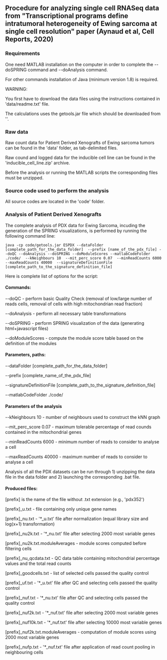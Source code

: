 ## Procedure for analyzing single cell RNASeq data from "Transcriptional programs define intratumoral heterogeneity of Ewing sarcoma at single cell resolution" paper (Aynaud et al, Cell Reports, 2020)

### Requirements

One need MATLAB installation on the computer in order to complete the --doSPRING command and --doAnalysis command.

For other commands installation of Java (minimum version 1.8) is required.

WARNING: 

You first have to download the data files using the instructions contained in 'data/readme.txt' file.

The calculations uses the getools.jar file which should be downloaded from ''.

### Raw data

Raw count data for Patient Derived Xenografts of Ewing sarcoma tumors can be found in the 'data' folder, as tab-delimited files.

Raw cound and logged data for the inducible cell line can be found in the 'inducible_cell_line.zip' archive.

Before the analysis or running the MATLAB scripts the corresponding files must be unzipped.

### Source code used to perform the analysis

All source codes are located in the 'code' folder.


### Analysis of Patient Derived Xenografts

The complete analysis of PDX data for Ewing Sarcoma, incuding the generation of the SPRING visualizations, is performed by running the following command line:

	java -cp code/getools.jar ESPDX --dataFolder [complete_path_for_the_data_folder]  --prefix [name_of_the_pdx_file] --doQC --doAnalysis --doSPRING --doModuleScores --matlabCodeFolder ./code/  --kNeighbours 10  --mit_perc_score 0.07  --minReadCounts 6000  --maxReadCounts 40000  --signatureDefinitionFile [complete_path_to_the_signature_definition_file]

Here is complete list of options for the script:

#### Commands:

--doQC  - perform basic Quality Check (removal of low/large number of reads cells, removal of cells with high mitochondrian read fraction)

--doAnalysis - perform all necessary table transformations

--doSPRING - perform SPRING visualization of the data (generating html+javascript files)

--doModuleScores - compute the module score table based on the definition of the modules

#### Parameters, paths:

--dataFolder [complete_path_for_the_data_folder]  

--prefix [complete_name_of_the_pdx_file] 

--signatureDefinitionFile [complete_path_to_the_signature_definition_file]

--matlabCodeFolder ./code/  

#### Parameters of the analysis

--kNeighbours 10  - number of neighbours used to construct the kNN graph

--mit_perc_score 0.07  - maximum tolerable percentage of read counds contained in the mitochondrial genes

--minReadCounts 6000  - minimum number of reads to consider to analyse a cell

--maxReadCounts 40000 - maximum number of reads to consider to analyse a cell

Analysis of all the PDX datasets can be run through 1) unzipping the data file in the data folder and 2) launching the corresponding .bat file.

#### Produced files:

[prefix] is the name of the file without .txt extension (e.g., 'pdx352')

[prefix]_u.txt - file containing only unique gene names

[prefix]_nu.txt - '*_u.txt' file after normalization (equal library size and log(x+1) transformation)

[prefix]_nu2k.txt - '*_nu.txt' file after selecting 2000 most variable genes

[prefix]_nu2k.txt.moduleAverages - module scores computed before filtering cells

[prefix]_nu_qcdata.txt - QC data table containing mitochondrial percentage values and the total read counts

[prefix]_goodcells.txt - list of selected cells passed the quality control

[prefix]_uf.txt - '*_u.txt' file after QC and selecting cells passed the quality control

[prefix]_nuf.txt  - '*_nu.txt' file after QC and selecting cells passed the quality control

[prefix]_nuf2k.txt - '*_nuf.txt' file after selecting 2000 most variable genes

[prefix]_nuf10k.txt - '*_nuf.txt' file after selecting 10000 most variable genes

[prefix]_nuf2k.txt.moduleAverages  - computation of module scores using 2000 most variable genes

[prefix]_nufp.txt  - '*_nuf.txt' file after application of read count pooling in neighbouring cells



